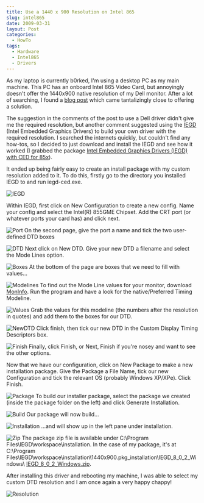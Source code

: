 ```yaml
---
title: Use a 1440 x 900 Resolution on Intel 865
slug: intel865
date: 2009-03-31
layout: Post
categories:
  - HowTo
tags:
  - Hardware
  - Intel865
  - Drivers
---
```


As my laptop is currently b0rked, I'm using a desktop PC as my main machine. This PC has an onboard Intel 865 Video Card, but annoyingly doesn't offer the 1440x900 native resolution of my Dell monitor. After a lot of searching, I found a [blog post](http://www.jjclements.co.uk/index.php/2007/07/19/intel-gfx-driver-resolution-fix/) which came tantalizingly close to offering a solution.

<!-- more -->

The suggestion in the comments of the post to use a Dell driver didn't give me the required resolution, but another comment suggested using the [IEGD](http://downloadcenter.intel.com/Product_Filter.aspx?ProductID=2159) (Intel Embedded Graphics Drivers) to build your own driver with the required resolution. I searched the internets quickly, but couldn't find any how-tos, so I decided to just download and install the IEGD and see how it worked (I grabbed the package
[Intel Embedded Graphics Drivers (IEGD) with CED for 85x](http://downloadcenter.intel.com/Detail_Desc.aspx?agr=Y&ProductID=2159&DwnldID=16732&strOSs=44&OSFullName=Windows*%20XP%20Professional&lang=eng)).

It ended up being fairly easy to create an install package with my custom resolution added to it. To do this, firstly go to the directory you installed IEGD to and run iegd-ced.exe.

![IEGD](http://static.honeychurch.org/images/IEGD/IEGD.jpg)

Within IEGD, first click on New Configuration to create a new config. Name your config and select the Intel(R) 855GME Chipset. Add the CRT port (or whatever ports your card has) and click next.

![Port](http://static.honeychurch.org/images/IEGD/Config1.jpg)
On the second page, give the port a name and tick the two user-defined DTD boxes

![DTD](http://static.honeychurch.org/images/IEGD/Config2.jpg)
Next click on New DTD. Give your new DTD a filename and select the Mode Lines option.

![Boxes](http://static.honeychurch.org/images/IEGD/DTD1.jpg)
At the bottom of the page are boxes that we need to fill with values...

![Modelines](http://static.honeychurch.org/images/IEGD/DTD2.jpg)
To find out the Mode Line values for your monitor, download [MonInfo](http://www.entechtaiwan.com/util/moninfo.shtm). Run the program and have a look for the native/Preferred Timing Modeline.

![Values](http://static.honeychurch.org/images/IEGD/MonInfo.jpg)
Grab the values for this modeline (the numbers after the resolution in quotes) and add them to the boxes for our DTD.

![NewDTD](http://static.honeychurch.org/images/IEGD/DTD3.jpg)
Click finish, then tick our new DTD in the Custom Display Timing Descriptors box.

![Finish](http://static.honeychurch.org/images/IEGD/Config3.jpg)
Finally, click Finish, or Next, Finish if you're nosey and want to see the other options.

Now that we have our configuration, click on New Package to make a new installation package. Give the Package a File Name, tick our new Configuration and tick the relevant OS (probably Windows XP/XPe). Click Finish.

![Package](http://static.honeychurch.org/images/IEGD/Package.jpg)
To build our installer package, select the package we created (inside the package folder on the left) and click Generate Installation.

![Build](http://static.honeychurch.org/images/IEGD/Installation.jpg)
Our package will now build...

![Installation](http://static.honeychurch.org/images/IEGD/Building.jpg)
...and will show up in the left pane under installation.

![Zip](http://static.honeychurch.org/images/IEGD/Built.jpg)
The package zip file is available under C:\Program Files\IEGD\workspace\installation\. In the case of my package, it's at C:\Program Files\IEGD\workspace\installation\1440x900.pkg_installation\IEGD_8_0_2_Windows\ [IEGD_8_0_2_Windows.zip](http://static.honeychurch.org/images/IEGD/IEGD_8_0_2_Windows.zip).

After installing this driver and rebooting my machine, I was able to select my custom DTD resolution and I am once again a very happy chappy!

![Resolution](http://static.honeychurch.org/images/IEGD/NewRes.jpg)
